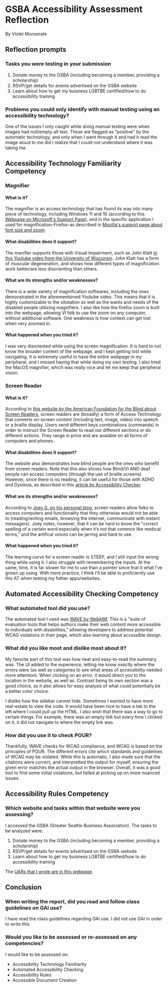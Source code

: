 # GSBA Accessibility Assessment Reflection

By Violet Monserate

## Reflection prompts

### Tasks you were testing in your submission

1. Donate money to the GSBA (including becoming a member, providing a scholarship)
2. RSVP/get details for events advertised on the GSBA website
3. Learn about how to get my buisness LGBTBE certified/how to do accessibility training

### Problems you could only identify with manual testing using an accessibility technology?

One of the issues I only caught while doing manual testing were when images had null/empty alt text. These are flagged as "positive" by the automatic technology, and only when I went through it and had it read the image aloud to me did I realize that I could not understand where it was taking me.

## Accessibility Technology Familiarity Competency

### Magnifier

#### What is it?

The magnifier is an access technology that has found its way into many piece of technology, including Windows 11 and 10 (according to this [Webpage on Microsoft's Support Page](https://support.microsoft.com/en-us/windows/use-magnifier-to-make-things-on-the-screen-easier-to-see-414948ba-8b1c-d3bd-8615-0e5e32204198)), and in the specific application I used for magnification-Firefox-as described in [Mozilla's support page about font size and zoom](https://support.mozilla.org/en-US/kb/font-size-and-zoom-increase-size-of-web-pages).

#### What disabilities does it support?

The manifier supports those with Visual Impairment, such as John Klatt [in this Youtube video from the University of Wisconsin](https://www.youtube.com/watch?v=4ZRVDgeMpXc). John Klatt has a form of muscular degeneration, and shows how different types of magnification work better/are less disorienting than others. 

#### What are its strengths and/or weaknesses?

There is a wide variety of magnification softwares, including the ones demonstrated in the aforementioned Youtube video. This means that it is highly customizable to the situtation as well as the wants and needs of the disabled people utilizing magnifiers. I also like how the firefox zoom is built into the webpage, allowing VI folk to use the zoom on any computer, without additional software. One weakness is how context can get lost when very zoomed in.

#### What happened when you tried it?

I was very disoriented while using the screen magnification. It is hard to not know the broader context of the webpage, and I kept getting lost while navigating. It is extremely useful to have the entire webpage in my peripheral, and I missed having that while doing my own testing. I also tried the MacOS magnifier, which was really nice and let me keep that peripheral vision.

### Screen Reader

#### What is it?

According to [this website by the American Foundation for the Blind about Screen Readers](https://www.afb.org/blindness-and-low-vision/using-technology/assistive-technology-products/screen-readers), screen readers are (broadly) a form of Access Technology that converts on-screen content (including text, image, video) into speech or a braille display. Users send different keys combinations (commands) in order to instruct the Screen Reader to read out different sections or do different actions. They range in price and are avaiable on all forms of computers and phones.

#### What disabilities does it support?

The website also demonstrates how blind people are the ones who benefit from screen readers. Note that this also shows how Blind/VI AND deaf people can access computers (through the use of braille screens). However, since there is no reading, it can be useful for those with ADHD and Dyslexia, as described in this [article by Accessibility Checker](https://www.accessibilitychecker.org/blog/assistive-technology-for-dyslexia/).

#### What are its strengths and/or weaknesses?

According to [Joey G. on his personal blog](https://www.blindstreet.com/advantages-disadvantages-using-screen-reader-instead-braille/#google_vignette), screen readers allow folks to access computers and functionality that they otherwise would not be able to (reading/writing emails, browsing the internet, communicate with instant messagers). Joey notes, however, that it can be hard to know the "correct spelling of a certain word especially when it’s not that common like medical terms," and the artifical voices can be jarring and hard to use.

#### What happened when you tried it?

The learning curve for a screen reader is STEEP, and I still input the wrong thing while using it. I also struggle with remembering the inputs. At the same, time, it is far slower for me to use than a pointer since that it what I've grown up using. With more practice, I think I'll be able to proficiently use this AT when testing my futher apps/websites.
         
## Automated Accessibility Checking Competency

### What automated tool did you use?

The automated tool I used was [WAVE by WebAIM](https://wave.webaim.org/). This is a "suite of evaluation tools that helps authors make their web content more accessible to individuals with disabilities," allowing developers to address potential WCAG violations in their page, which also learning about accessible design. 

### What did you like most and dislike most about it?

My favorite part of this tool was how neat and easy-to-read the summary was. The UI added to the experience, letting me know *exactly* where the errors were (as well as categories to see what areas of accessibility needed more attention). When clicking on an error, it would direct you to the location in the website, as well as. Contrast being its own section was a good choice, as it also allows for easy analysis of what could potentially be a better color choice. 

I dislike how the sidebar cannot hide. Sometimes I wanted to have more real-estate to view the code. It would have been nice to have a tab to the left where I could pull up the HTML. I also wish that there was a way to go to certain things. For example, there was an empty link but every time I clicked on it, it did not navigate to where the empty link was. 

### How did you use it to check POUR?

Thankfully, WAVE checks for WCAG compliance, and WCAG is based on the principles of POUR. The different errors cite which standards and guidelines of WCAG may be violated. While this is automatic, I also made sure that the citations were correct, and interpretted the output for myself, ensuring the given error matches the actual output in the browser. Overall, it was a good tool to find some initial violations, but failed at picking up on more nuanced issues.
    
## Accessibility Rules Competency

### Which website and tasks within that website were you assessing?

I accessed the GSBA (Greater Seattle Business Association). The tasks to be analyzed were:

1. Donate money to the GSBA (including becoming a member, providing a scholarship)
2. RSVP/get details for events advertised on the GSBA website
3. Learn about how to get my buisness LGBTBE certified/how to do accessibility training

The [UARs that I wrote are in this webpage](https://github.com/ctrl-vi/cse480e-accessibility/blob/471a0f58a21d478d9e9d9025eb8680265dc80284/GSBA%20Accessibility%20Assessment/Website%20Accessibility%20Assessment%20Reflection.md).

## Conclusion

### When writing the report, did you read and follow class guidelines on GAI use?
    
I have read the class guidelines regarding GAI use. I did not use GAI in order to write this. 

### Would you like to be assessed or re-assessed on any competencies? 

I would like to be assessed on:

* Accessibility Technology Familiarity
* Automated Accessibility Checking
* Accessibility Rules
* Accessible Document Creation